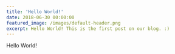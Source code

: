 ```yaml
---
title: 'Hello World!'
date: 2018-06-30 00:00:00
featured_image: /images/default-header.png
excerpt: Hello World! This is the first post on our blog. :)
---
```


Hello World!